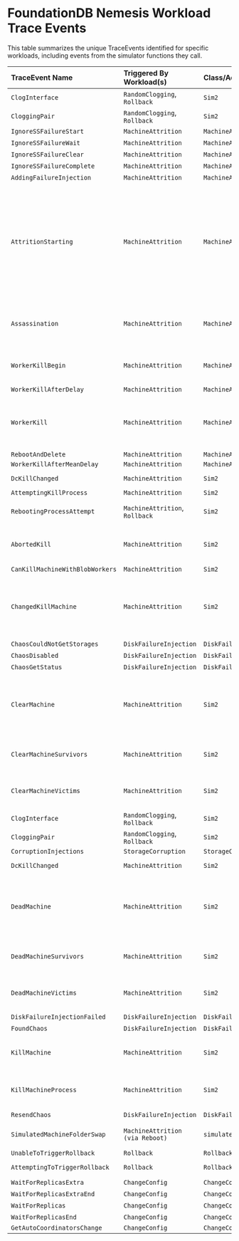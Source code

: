 # FoundationDB Nemesis Workload Trace Events

This table summarizes the unique TraceEvents identified for specific workloads, including events from the simulator functions they call.

| TraceEvent Name                | Triggered By Workload(s)         | Class/Actor                | Details                                                                                                                                                                                                                                                           |
| :----------------------------- | :------------------------------- | :------------------------- | :------------------------------------------------------------------------------------------------------------------------------------------------------------------------------------------------------------------------------------------------ |
| `ClogInterface`                | `RandomClogging`, `Rollback`     | `Sim2`                     | `IP`, `Duration`, `Type`                                                                                                                                                                                                                          |
| `CloggingPair`                 | `RandomClogging`, `Rollback`     | `Sim2`                     | `From`, `To`, `Duration`                                                                                                                                                                                                                          |
| `IgnoreSSFailureStart`         | `MachineAttrition`               | `MachineAttritionWorkload` | (None)                                                                                                                                                                                                                                            |
| `IgnoreSSFailureWait`          | `MachineAttrition`               | `MachineAttritionWorkload` | (None)                                                                                                                                                                                                                                            |
| `IgnoreSSFailureClear`         | `MachineAttrition`               | `MachineAttritionWorkload` | (None)                                                                                                                                                                                                                                            |
| `IgnoreSSFailureComplete`      | `MachineAttrition`               | `MachineAttritionWorkload` | (None)                                                                                                                                                                                                                                            |
| `AddingFailureInjection`       | `MachineAttrition`               | `MachineAttritionWorkload` | `Reboot`, `Failures`                                                                                                                                                                                                                              |
| `AttritionStarting`            | `MachineAttrition`               | `MachineAttritionWorkload` | `KillDataCenters`, `KillMachines`, `KillProcesses`, `KillMachineProcess`, `KillCoordinators`, `Reboot`, `RebootAndDelete`, `KillSpecificProcess`, `MeanDelay`, `TestDuration`, `KillSelf`, `KillDataHall`, `KillSelfMachine`                                |
| `Assassination`                | `MachineAttrition`               | `MachineAttritionWorkload` | `TargetDatacenter` OR `TargetDataHall` OR `KillType` OR (`TargetMachine`, `KillType`)                                                                                                                                                           |
| `WorkerKillBegin`              | `MachineAttrition`               | `MachineAttritionWorkload` | `KilledMachines`, `KilledProcesses`, `RebootingMachines`, `RebootingProcesses`                                                                                                                                                                    |
| `WorkerKillAfterDelay`         | `MachineAttrition`               | `MachineAttritionWorkload` | (None)                                                                                                                                                                                                                                            |
| `WorkerKill`                   | `MachineAttrition`               | `MachineAttritionWorkload` | `MachineCount`, `ProcessCount`, `KilledMachines`, `KilledProcesses`, `RebootingMachines`, `RebootingProcesses`                                                                                                                                    |
| `RebootAndDelete`              | `MachineAttrition`               | `MachineAttritionWorkload` | `TargetMachine`                                                                                                                                                                                                                                   |
| `WorkerKillAfterMeanDelay`     | `MachineAttrition`               | `MachineAttritionWorkload` | `DelayBeforeKill`                                                                                                                                                                                                                                 |
| `DcKillChanged`                | `MachineAttrition`               | `Sim2`                     | `DataCenter`, `CanKill`, `Forced`                                                                                                                                                                                                                 |
| `AttemptingKillProcess`        | `MachineAttrition`               | `Sim2`                     | `ProcessInfo`                                                                                                                                                                                                                                     |
| `RebootingProcessAttempt`      | `MachineAttrition`, `Rollback`   | `Sim2`                     | `ZoneId`, `MachineId`, `ProcessAddress`, `KillType`                                                                                                                                                                                               |
| `AbortedKill`                  | `MachineAttrition`               | `Sim2`                     | `MachineId`, `Reason`, `KillType`?, `Processes`?, `ProcessesPerMachine`?                                                                                                                                                                          |
| `CanKillMachineWithBlobWorkers`| `MachineAttrition`               | `Sim2`                     | `MachineId`, `KillType`                                                                                                                                                                                                                           |
| `ChangedKillMachine`           | `MachineAttrition`               | `Sim2`                     | `MachineId`, `KillType`, `Protected`, `Unavailable`, `Excluded`, `Cleared`, `ProtectedTotal`, `TLogPolicy`, `StoragePolicy`                                                                                                                               |
| `ChaosCouldNotGetStorages`     | `DiskFailureInjection`           | `DiskFailureInjectionWorkload`| `Error`?                                                                                                                                                                                                                                           |
| `ChaosDisabled`                | `DiskFailureInjection`           | `DiskFailureInjectionWorkload`| (None)                                                                                                                                                                                                                                            |
| `ChaosGetStatus`               | `DiskFailureInjection`           | `DiskFailureInjectionWorkload`| `Error`?                                                                                                                                                                                                                                           |
| `ClearMachine`                 | `MachineAttrition`               | `Sim2`                     | `MachineId`, `KillType`, `ProcessesLeft`, `ProcessesDead`, `TotalProcesses`, `ProcessesPerMachine`, `TLogPolicy`, `StoragePolicy`                                                                                                                             |
| `ClearMachineSurvivors`        | `MachineAttrition`               | `Sim2`                     | `MachineId`, `KillType`, `ProcessesLeft`, `ProcessesDead`, `SurvivingProcess`                                                                                                                                                                            |
| `ClearMachineVictims`          | `MachineAttrition`               | `Sim2`                     | `MachineId`, `KillType`, `ProcessesLeft`, `ProcessesDead`, `VictimProcess`                                                                                                                                                                                |
| `ClogInterface`                | `RandomClogging`, `Rollback`     | `Sim2`                     | `IP`, `Duration`, `Type`                                                                                                                                                                                                                          |
| `CloggingPair`                 | `RandomClogging`, `Rollback`     | `Sim2`                     | `From`, `To`, `Duration`                                                                                                                                                                                                                          |
| `CorruptionInjections`         | `StorageCorruption`              | `StorageCorruptionWorkload`| `NumCorruptions`                                                                                                                                                                                                                                    |
| `DcKillChanged`                | `MachineAttrition`               | `Sim2`                     | `DataCenter`, `CanKill`, `Forced`                                                                                                                                                                                                                 |
| `DeadMachine`                  | `MachineAttrition`               | `Sim2`                     | `MachineId`, `KillType`, `ProcessesLeft`, `ProcessesDead`, `TotalProcesses`, `ProcessesPerMachine`, `TLogPolicy`, `StoragePolicy`                                                                                                                             |
| `DeadMachineSurvivors`         | `MachineAttrition`               | `Sim2`                     | `MachineId`, `KillType`, `ProcessesLeft`, `ProcessesDead`, `SurvivingProcess`                                                                                                                                                                            |
| `DeadMachineVictims`           | `MachineAttrition`               | `Sim2`                     | `MachineId`, `KillType`, `ProcessesLeft`, `ProcessesDead`, `VictimProcess`                                                                                                                                                                                |
| `DiskFailureInjectionFailed`   | `DiskFailureInjection`           | `DiskFailureInjectionWorkload`| (None)                                                                                                                                                                                                                                            |
| `FoundChaos`                   | `DiskFailureInjection`           | `DiskFailureInjectionWorkload`| (None)                                                                                                                                                                                                                                            |
| `KillMachine`                  | `MachineAttrition`               | `Sim2`                     | `MachineId`, `Kt`, `KtOrig`, `KillableMachines`, `ProcessPerMachine`, `KillChanged`                                                                                                                                                                            |
| `KillMachineProcess`           | `MachineAttrition`               | `Sim2`                     | `KillType`, `Process`, `StartingClass`, `Failed`, `Excluded`, `Cleared`, `Rebooting`                                                                                                                                                                        |
| `ResendChaos`                  | `DiskFailureInjection`           | `DiskFailureInjectionWorkload`| (None)                                                                                                                                                                                                                                            |
| `SimulatedMachineFolderSwap` | `MachineAttrition (via Reboot)`  | `simulatedMachine (actor)` | `OldFolder0`, `NewFolder0`, `MachineIPs`                                                                                                                                                                                                            |
| `UnableToTriggerRollback`      | `Rollback`                       | `RollbackWorkload`         | `Reason`                                                                                                                                                                                                                                          |
| `AttemptingToTriggerRollback`  | `Rollback`                       | `RollbackWorkload`         | `CommitProxy`, `UncloggedTLog`                                                                                                                                                                                                                        |
| `WaitForReplicasExtra`         | `ChangeConfig`                   | `ChangeConfigWorkload`     | (None)                                                                                                                                                                                                                                            |
| `WaitForReplicasExtraEnd`      | `ChangeConfig`                   | `ChangeConfigWorkload`     | (None)                                                                                                                                                                                                                                            |
| `WaitForReplicas`              | `ChangeConfig`                   | `ChangeConfigWorkload`     | (None)                                                                                                                                                                                                                                            |
| `WaitForReplicasEnd`           | `ChangeConfig`                   | `ChangeConfigWorkload`     | (None)                                                                                                                                                                                                                                            |
| `GetAutoCoordinatorsChange`    | `ChangeConfig`                   | `ChangeConfigWorkload`     | `ErrorMessage`                                                                                                                                                                                                                                    |
